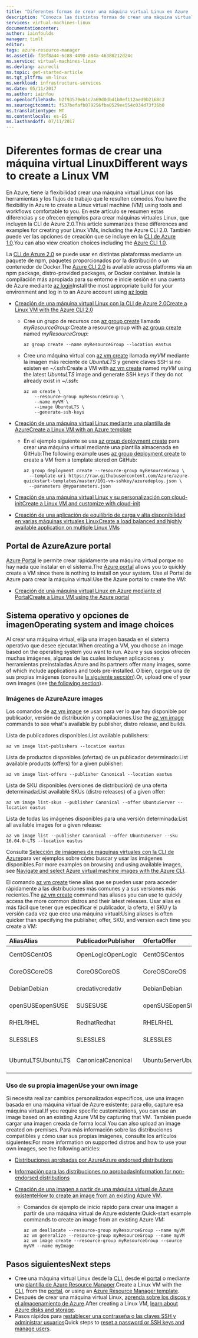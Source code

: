 ```yaml
---
title: "Diferentes formas de crear una máquina virtual Linux en Azure | Microsoft Azure"
description: "Conozca las distintas formas de crear una máquina virtual Linux en Azure, y obtenga vínculos a herramientas y tutoriales para cada método."
services: virtual-machines-linux
documentationcenter: 
author: iainfoulds
manager: timlt
editor: 
tags: azure-resource-manager
ms.assetid: f38f8a44-6c88-4490-a84a-46388212d24c
ms.service: virtual-machines-linux
ms.devlang: azurecli
ms.topic: get-started-article
ms.tgt_pltfrm: vm-linux
ms.workload: infrastructure-services
ms.date: 05/11/2017
ms.author: iainfou
ms.openlocfilehash: b2f93579eb1c7a69d0dbd1b0ef112aed9b2168c3
ms.sourcegitcommit: f537befafb079256fba0529ee554c034d73f36b0
ms.translationtype: MT
ms.contentlocale: es-ES
ms.lasthandoff: 07/11/2017
---
```

# <a name="different-ways-to-create-a-linux-vm"></a><span data-ttu-id="5cdcb-103">Diferentes formas de crear una máquina virtual Linux</span><span class="sxs-lookup"><span data-stu-id="5cdcb-103">Different ways to create a Linux VM</span></span>
<span data-ttu-id="5cdcb-104">En Azure, tiene la flexibilidad crear una máquina virtual Linux con las herramientas y los flujos de trabajo que le resulten cómodos.</span><span class="sxs-lookup"><span data-stu-id="5cdcb-104">You have the flexibility in Azure to create a Linux virtual machine (VM) using tools and workflows comfortable to you.</span></span> <span data-ttu-id="5cdcb-105">En este artículo se resumen estas diferencias y se ofrecen ejemplos para crear máquinas virtuales Linux, que incluyen la CLI de Azure 2.0.</span><span class="sxs-lookup"><span data-stu-id="5cdcb-105">This article summarizes these differences and examples for creating your Linux VMs, including the Azure CLI 2.0.</span></span> <span data-ttu-id="5cdcb-106">También puede ver las opciones de creación que se incluye en la [CLI de Azure 1.0](creation-choices-nodejs.md).</span><span class="sxs-lookup"><span data-stu-id="5cdcb-106">You can also view creation choices including the [Azure CLI 1.0](creation-choices-nodejs.md).</span></span>

<span data-ttu-id="5cdcb-107">La [CLI de Azure 2.0](/cli/azure/install-az-cli2) se puede usar en distintas plataformas mediante un paquete de npm, paquetes proporcionados por la distribución o un contenedor de Docker.</span><span class="sxs-lookup"><span data-stu-id="5cdcb-107">The [Azure CLI 2.0](/cli/azure/install-az-cli2) is available across platforms via an npm package, distro-provided packages, or Docker container.</span></span> <span data-ttu-id="5cdcb-108">Instale la compilación más apropiada para su entorno e inicie sesión en una cuenta de Azure mediante [az login](/cli/azure/#login)</span><span class="sxs-lookup"><span data-stu-id="5cdcb-108">Install the most appropriate build for your environment and log in to an Azure account using [az login](/cli/azure/#login)</span></span>

* [<span data-ttu-id="5cdcb-109">Creación de una máquina virtual Linux con la CLI de Azure 2.0</span><span class="sxs-lookup"><span data-stu-id="5cdcb-109">Create a Linux VM with the Azure CLI 2.0</span></span>](quick-create-cli.md)
  
  * <span data-ttu-id="5cdcb-110">Cree un grupo de recursos con [az group create](/cli/azure/group#create) llamado *myResourceGroup*:</span><span class="sxs-lookup"><span data-stu-id="5cdcb-110">Create a resource group with [az group create](/cli/azure/group#create) named *myResourceGroup*:</span></span> 
   
    ```azurecli
    az group create --name myResourceGroup --location eastus
    ```
    
  * <span data-ttu-id="5cdcb-111">Cree una máquina virtual con [az vm create](/cli/azure/vm#create) llamada *myVM* mediante la imagen más reciente de *UbuntuLTS* y genere claves SSH si no existen en *~/.ssh*:</span><span class="sxs-lookup"><span data-stu-id="5cdcb-111">Create a VM with [az vm create](/cli/azure/vm#create) named *myVM* using the latest *UbuntuLTS* image and generate SSH keys if they do not already exist in *~/.ssh*:</span></span>

    ```azurecli
    az vm create \
        --resource-group myResourceGroup \
        --name myVM \
        --image UbuntuLTS \
        --generate-ssh-keys
    ```

* [<span data-ttu-id="5cdcb-112">Creación de una máquina virtual Linux mediante una plantilla de Azure</span><span class="sxs-lookup"><span data-stu-id="5cdcb-112">Create a Linux VM with an Azure template</span></span>](create-ssh-secured-vm-from-template.md)
  
  * <span data-ttu-id="5cdcb-113">En el ejemplo siguiente se usa [az group deployment create](/cli/azure/group/deployment#create) para crear una máquina virtual mediante una plantilla almacenada en GitHub:</span><span class="sxs-lookup"><span data-stu-id="5cdcb-113">The following example uses [az group deployment create](/cli/azure/group/deployment#create) to create a VM from a template stored on GitHub:</span></span>
    
    ```azurecli
    az group deployment create --resource-group myResourceGroup \ 
      --template-uri https://raw.githubusercontent.com/Azure/azure-quickstart-templates/master/101-vm-sshkey/azuredeploy.json \
      --parameters @myparameters.json
    ```
* [<span data-ttu-id="5cdcb-114">Creación de una máquina virtual Linux y su personalización con cloud-init</span><span class="sxs-lookup"><span data-stu-id="5cdcb-114">Create a Linux VM and customize with cloud-init</span></span>](tutorial-automate-vm-deployment.md)

* [<span data-ttu-id="5cdcb-115">Creación de una aplicación de equilibrio de carga y alta disponibilidad en varias máquinas virtuales Linux</span><span class="sxs-lookup"><span data-stu-id="5cdcb-115">Create a load balanced and highly available application on multiple Linux VMs</span></span>](tutorial-load-balancer.md)


## <a name="azure-portal"></a><span data-ttu-id="5cdcb-116">Portal de Azure</span><span class="sxs-lookup"><span data-stu-id="5cdcb-116">Azure portal</span></span>
<span data-ttu-id="5cdcb-117">[Azure Portal](https://portal.azure.com) le permite crear rápidamente una máquina virtual porque no hay nada que instalar en el sistema.</span><span class="sxs-lookup"><span data-stu-id="5cdcb-117">The [Azure portal](https://portal.azure.com) allows you to quickly create a VM since there is nothing to install on your system.</span></span> <span data-ttu-id="5cdcb-118">Use el Portal de Azure para crear la máquina virtual:</span><span class="sxs-lookup"><span data-stu-id="5cdcb-118">Use the Azure portal to create the VM:</span></span>

* [<span data-ttu-id="5cdcb-119">Creación de una máquina virtual Linux en Azure mediante el Portal</span><span class="sxs-lookup"><span data-stu-id="5cdcb-119">Create a Linux VM using the Azure portal</span></span>](quick-create-portal.md) 


## <a name="operating-system-and-image-choices"></a><span data-ttu-id="5cdcb-120">Sistema operativo y opciones de imagen</span><span class="sxs-lookup"><span data-stu-id="5cdcb-120">Operating system and image choices</span></span>
<span data-ttu-id="5cdcb-121">Al crear una máquina virtual, elija una imagen basada en el sistema operativo que desee ejecutar.</span><span class="sxs-lookup"><span data-stu-id="5cdcb-121">When creating a VM, you choose an image based on the operating system you want to run.</span></span> <span data-ttu-id="5cdcb-122">Azure y sus socios ofrecen muchas imágenes, algunas de las cuales incluyen aplicaciones y herramientas preinstaladas.</span><span class="sxs-lookup"><span data-stu-id="5cdcb-122">Azure and its partners offer many images, some of which include applications and tools pre-installed.</span></span> <span data-ttu-id="5cdcb-123">O bien, cargue una de sus propias imágenes (consulte [la siguiente sección](#use-your-own-image)).</span><span class="sxs-lookup"><span data-stu-id="5cdcb-123">Or, upload one of your own images (see [the following section](#use-your-own-image)).</span></span>

### <a name="azure-images"></a><span data-ttu-id="5cdcb-124">Imágenes de Azure</span><span class="sxs-lookup"><span data-stu-id="5cdcb-124">Azure images</span></span>
<span data-ttu-id="5cdcb-125">Los comandos de [az vm image](/cli/azure/vm/image) se usan para ver lo que hay disponible por publicador, versión de distribución y compilaciones.</span><span class="sxs-lookup"><span data-stu-id="5cdcb-125">Use the [az vm image](/cli/azure/vm/image) commands to see what's available by publisher, distro release, and builds.</span></span>

<span data-ttu-id="5cdcb-126">Lista de publicadores disponibles:</span><span class="sxs-lookup"><span data-stu-id="5cdcb-126">List available publishers:</span></span>

```azurecli
az vm image list-publishers --location eastus
```

<span data-ttu-id="5cdcb-127">Lista de productos disponibles (ofertas) de un publicador determinado:</span><span class="sxs-lookup"><span data-stu-id="5cdcb-127">List available products (offers) for a given publisher:</span></span>

```azurecli
az vm image list-offers --publisher Canonical --location eastus
```

<span data-ttu-id="5cdcb-128">Lista de SKU disponibles (versiones de distribución) de una oferta determinada:</span><span class="sxs-lookup"><span data-stu-id="5cdcb-128">List available SKUs (distro releases) of a given offer:</span></span>

```azurecli
az vm image list-skus --publisher Canonical --offer UbuntuServer --location eastus
```

<span data-ttu-id="5cdcb-129">Lista de todas las imágenes disponibles para una versión determinada:</span><span class="sxs-lookup"><span data-stu-id="5cdcb-129">List all available images for a given release:</span></span>

```azurecli
az vm image list --publisher Canonical --offer UbuntuServer --sku 16.04.0-LTS --location eastus
```

<span data-ttu-id="5cdcb-130">Consulte [Selección de imágenes de máquinas virtuales con la CLI de Azure](cli-ps-findimage.md)para ver ejemplos sobre cómo buscar y usar las imágenes disponibles.</span><span class="sxs-lookup"><span data-stu-id="5cdcb-130">For more examples on browsing and using available images, see [Navigate and select Azure virtual machine images with the Azure CLI](cli-ps-findimage.md).</span></span>

<span data-ttu-id="5cdcb-131">El comando [az vm create](/cli/azure/vm#create) tiene alias que se pueden usar para acceder rápidamente a las distribuciones más comunes y a sus versiones más recientes.</span><span class="sxs-lookup"><span data-stu-id="5cdcb-131">The [az vm create](/cli/azure/vm#create) command has aliases you can use to quickly access the more common distros and their latest releases.</span></span> <span data-ttu-id="5cdcb-132">Usar alias es más fácil que tener que especificar el publicador, la oferta, el SKU y la versión cada vez que cree una máquina virtual:</span><span class="sxs-lookup"><span data-stu-id="5cdcb-132">Using aliases is often quicker than specifying the publisher, offer, SKU, and version each time you create a VM:</span></span>

| <span data-ttu-id="5cdcb-133">Alias</span><span class="sxs-lookup"><span data-stu-id="5cdcb-133">Alias</span></span> | <span data-ttu-id="5cdcb-134">Publicador</span><span class="sxs-lookup"><span data-stu-id="5cdcb-134">Publisher</span></span> | <span data-ttu-id="5cdcb-135">Oferta</span><span class="sxs-lookup"><span data-stu-id="5cdcb-135">Offer</span></span> | <span data-ttu-id="5cdcb-136">SKU</span><span class="sxs-lookup"><span data-stu-id="5cdcb-136">SKU</span></span> | <span data-ttu-id="5cdcb-137">Versión</span><span class="sxs-lookup"><span data-stu-id="5cdcb-137">Version</span></span> |
|:--- |:--- |:--- |:--- |:--- |
| <span data-ttu-id="5cdcb-138">CentOS</span><span class="sxs-lookup"><span data-stu-id="5cdcb-138">CentOS</span></span> |<span data-ttu-id="5cdcb-139">OpenLogic</span><span class="sxs-lookup"><span data-stu-id="5cdcb-139">OpenLogic</span></span> |<span data-ttu-id="5cdcb-140">CentOS</span><span class="sxs-lookup"><span data-stu-id="5cdcb-140">Centos</span></span> |<span data-ttu-id="5cdcb-141">7,2</span><span class="sxs-lookup"><span data-stu-id="5cdcb-141">7.2</span></span> |<span data-ttu-id="5cdcb-142">más reciente</span><span class="sxs-lookup"><span data-stu-id="5cdcb-142">latest</span></span> |
| <span data-ttu-id="5cdcb-143">CoreOS</span><span class="sxs-lookup"><span data-stu-id="5cdcb-143">CoreOS</span></span> |<span data-ttu-id="5cdcb-144">CoreOS</span><span class="sxs-lookup"><span data-stu-id="5cdcb-144">CoreOS</span></span> |<span data-ttu-id="5cdcb-145">CoreOS</span><span class="sxs-lookup"><span data-stu-id="5cdcb-145">CoreOS</span></span> |<span data-ttu-id="5cdcb-146">Stable</span><span class="sxs-lookup"><span data-stu-id="5cdcb-146">Stable</span></span> |<span data-ttu-id="5cdcb-147">más reciente</span><span class="sxs-lookup"><span data-stu-id="5cdcb-147">latest</span></span> |
| <span data-ttu-id="5cdcb-148">Debian</span><span class="sxs-lookup"><span data-stu-id="5cdcb-148">Debian</span></span> |<span data-ttu-id="5cdcb-149">credativ</span><span class="sxs-lookup"><span data-stu-id="5cdcb-149">credativ</span></span> |<span data-ttu-id="5cdcb-150">Debian</span><span class="sxs-lookup"><span data-stu-id="5cdcb-150">Debian</span></span> |<span data-ttu-id="5cdcb-151">8</span><span class="sxs-lookup"><span data-stu-id="5cdcb-151">8</span></span> |<span data-ttu-id="5cdcb-152">más reciente</span><span class="sxs-lookup"><span data-stu-id="5cdcb-152">latest</span></span> |
| <span data-ttu-id="5cdcb-153">openSUSE</span><span class="sxs-lookup"><span data-stu-id="5cdcb-153">openSUSE</span></span> |<span data-ttu-id="5cdcb-154">SUSE</span><span class="sxs-lookup"><span data-stu-id="5cdcb-154">SUSE</span></span> |<span data-ttu-id="5cdcb-155">openSUSE</span><span class="sxs-lookup"><span data-stu-id="5cdcb-155">openSUSE</span></span> |<span data-ttu-id="5cdcb-156">13.2</span><span class="sxs-lookup"><span data-stu-id="5cdcb-156">13.2</span></span> |<span data-ttu-id="5cdcb-157">más reciente</span><span class="sxs-lookup"><span data-stu-id="5cdcb-157">latest</span></span> |
| <span data-ttu-id="5cdcb-158">RHEL</span><span class="sxs-lookup"><span data-stu-id="5cdcb-158">RHEL</span></span> |<span data-ttu-id="5cdcb-159">Redhat</span><span class="sxs-lookup"><span data-stu-id="5cdcb-159">Redhat</span></span> |<span data-ttu-id="5cdcb-160">RHEL</span><span class="sxs-lookup"><span data-stu-id="5cdcb-160">RHEL</span></span> |<span data-ttu-id="5cdcb-161">7,2</span><span class="sxs-lookup"><span data-stu-id="5cdcb-161">7.2</span></span> |<span data-ttu-id="5cdcb-162">más reciente</span><span class="sxs-lookup"><span data-stu-id="5cdcb-162">latest</span></span> |
| <span data-ttu-id="5cdcb-163">SLES</span><span class="sxs-lookup"><span data-stu-id="5cdcb-163">SLES</span></span> |<span data-ttu-id="5cdcb-164">SLES</span><span class="sxs-lookup"><span data-stu-id="5cdcb-164">SLES</span></span> |<span data-ttu-id="5cdcb-165">SLES</span><span class="sxs-lookup"><span data-stu-id="5cdcb-165">SLES</span></span> |<span data-ttu-id="5cdcb-166">12-SP1</span><span class="sxs-lookup"><span data-stu-id="5cdcb-166">12-SP1</span></span> |<span data-ttu-id="5cdcb-167">más reciente</span><span class="sxs-lookup"><span data-stu-id="5cdcb-167">latest</span></span> |
| <span data-ttu-id="5cdcb-168">UbuntuLTS</span><span class="sxs-lookup"><span data-stu-id="5cdcb-168">UbuntuLTS</span></span> |<span data-ttu-id="5cdcb-169">Canonical</span><span class="sxs-lookup"><span data-stu-id="5cdcb-169">Canonical</span></span> |<span data-ttu-id="5cdcb-170">UbuntuServer</span><span class="sxs-lookup"><span data-stu-id="5cdcb-170">UbuntuServer</span></span> |<span data-ttu-id="5cdcb-171">14.04.4-LTS</span><span class="sxs-lookup"><span data-stu-id="5cdcb-171">14.04.4-LTS</span></span> |<span data-ttu-id="5cdcb-172">más reciente</span><span class="sxs-lookup"><span data-stu-id="5cdcb-172">latest</span></span> |

### <a name="use-your-own-image"></a><span data-ttu-id="5cdcb-173">Uso de su propia imagen</span><span class="sxs-lookup"><span data-stu-id="5cdcb-173">Use your own image</span></span>
<span data-ttu-id="5cdcb-174">Si necesita realizar cambios personalizados específicos, use una imagen basada en una máquina virtual de Azure existente; para ello, capture esa máquina virtual.</span><span class="sxs-lookup"><span data-stu-id="5cdcb-174">If you require specific customizations, you can use an image based on an existing Azure VM by capturing that VM.</span></span> <span data-ttu-id="5cdcb-175">También puede cargar una imagen creada de forma local.</span><span class="sxs-lookup"><span data-stu-id="5cdcb-175">You can also upload an image created on-premises.</span></span> <span data-ttu-id="5cdcb-176">Para más información sobre las distribuciones compatibles y cómo usar sus propias imágenes, consulte los artículos siguientes:</span><span class="sxs-lookup"><span data-stu-id="5cdcb-176">For more information on supported distros and how to use your own images, see the following articles:</span></span>

* [<span data-ttu-id="5cdcb-177">Distribuciones aprobadas por Azure</span><span class="sxs-lookup"><span data-stu-id="5cdcb-177">Azure endorsed distributions</span></span>](endorsed-distros.md)
* [<span data-ttu-id="5cdcb-178">Información para las distribuciones no aprobadas</span><span class="sxs-lookup"><span data-stu-id="5cdcb-178">Information for non-endorsed distributions</span></span>](create-upload-generic.md)
* <span data-ttu-id="5cdcb-179">[Creación de una imagen a partir de una máquina virtual de Azure existente](tutorial-custom-images.md)</span><span class="sxs-lookup"><span data-stu-id="5cdcb-179">[How to create an image from an existing Azure VM](tutorial-custom-images.md).</span></span>
  
  * <span data-ttu-id="5cdcb-180">Comandos de ejemplo de inicio rápido para crear una imagen a partir de una máquina virtual de Azure existente:</span><span class="sxs-lookup"><span data-stu-id="5cdcb-180">Quick-start example commands to create an image from an existing Azure VM:</span></span>
    
    ```azurecli
    az vm deallocate --resource-group myResourceGroup --name myVM
    az vm generalize --resource-group myResourceGroup --name myVM
    az vm image create --resource-group myResourceGroup --source myVM --name myImage
    ```

## <a name="next-steps"></a><span data-ttu-id="5cdcb-181">Pasos siguientes</span><span class="sxs-lookup"><span data-stu-id="5cdcb-181">Next steps</span></span>
* <span data-ttu-id="5cdcb-182">Cree una máquina virtual Linux desde la [CLI](quick-create-cli.md), desde el [portal](quick-create-portal.md) o mediante una [plantilla de Azure Resource Manager](../windows/cli-deploy-templates.md).</span><span class="sxs-lookup"><span data-stu-id="5cdcb-182">Create a Linux VM with the [CLI](quick-create-cli.md), from the [portal](quick-create-portal.md), or using an [Azure Resource Manager template](../windows/cli-deploy-templates.md).</span></span>
* <span data-ttu-id="5cdcb-183">Después de crear una máquina virtual Linux, [aprenda sobre los discos y el almacenamiento de Azure](tutorial-manage-disks.md).</span><span class="sxs-lookup"><span data-stu-id="5cdcb-183">After creating a Linux VM, [learn about Azure disks and storage](tutorial-manage-disks.md).</span></span>
* <span data-ttu-id="5cdcb-184">Pasos rápidos para [restablecer una contraseña o las claves SSH y administrar usuarios](using-vmaccess-extension.md)</span><span class="sxs-lookup"><span data-stu-id="5cdcb-184">Quick steps to [reset a password or SSH keys and manage users](using-vmaccess-extension.md).</span></span>
